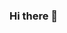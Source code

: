 ### Hi there 👋

<!--
**Steellgold/Steellgold** is a ✨ _special_ ✨ repository because its `README.md` (this file) appears on your GitHub profile.

Here are some ideas to get you started:

- 🔭 I’m currently working on IsMyShop
- 🌱 I’m currently learning Cryptomoney
- ⚡ Fun fact: They almost called me Maxime
-->
